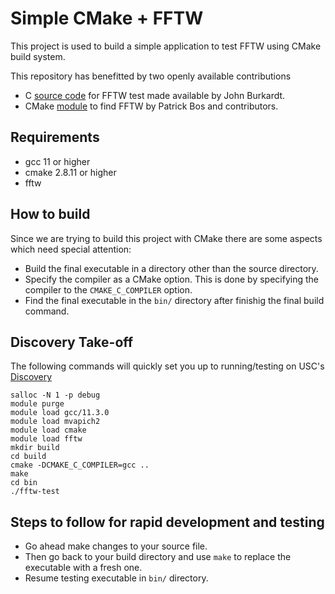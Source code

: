 # Simple CMake + FFTW
This project is used to build a simple application to test FFTW using CMake build system. 

This repository has benefitted by two openly available contributions

+ C [source code](https://people.sc.fsu.edu/~jburkardt/c_src/fftw_test/fftw_test.html) for FFTW test made available by John Burkardt.
+ CMake [module](https://github.com/egpbos/findFFTW) to find FFTW by Patrick Bos and contributors.


## Requirements
+ gcc 11 or higher
+ cmake 2.8.11 or higher
+ fftw

## How to build
Since we are trying to build this project with CMake there are some aspects which need special attention:
+ Build the final executable in a directory other than the source directory.
+ Specify the compiler as a CMake option. This is done by specifying the compiler to the `CMAKE_C_COMPILER` option. 
+ Find the final executable in the `bin/` directory after finishig the final build command.

## Discovery Take-off
The following commands will quickly set you up to running/testing on USC's [Discovery](https://www.carc.usc.edu/user-information/user-guides/hpc-basics/discovery-resources)
```
salloc -N 1 -p debug
module purge
module load gcc/11.3.0
module load mvapich2
module load cmake
module load fftw
mkdir build
cd build
cmake -DCMAKE_C_COMPILER=gcc ..
make
cd bin
./fftw-test
```

## Steps to follow for rapid development and testing
+ Go ahead make changes to your source file.
+ Then go back to your build directory and use `make` to replace the executable with a fresh one.
+ Resume  testing executable in `bin/` directory.
